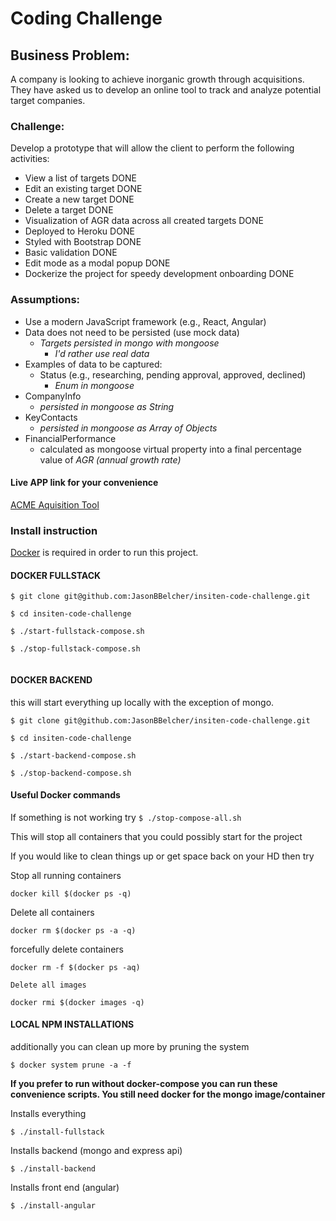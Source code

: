 # Coding Challenge

## Business Problem:
A company is looking to achieve inorganic growth through acquisitions. They have asked us to develop an online tool to track and analyze potential target companies.
### Challenge:
Develop a prototype that will allow the client to perform the following activities:
- View a list of targets DONE
- Edit an existing target DONE
- Create a new target DONE
- Delete a target DONE
- Visualization of AGR data across all created targets DONE
- Deployed to Heroku DONE
- Styled with Bootstrap DONE
- Basic validation DONE 
- Edit mode as a modal popup DONE
- Dockerize the project for speedy development onboarding DONE
### Assumptions:
- Use a modern JavaScript framework (e.g., React, Angular)
- Data does not need to be persisted (use mock data) 
  -  *Targets persisted in mongo with mongoose*
     - *I'd rather use real data*
- Examples of data to be captured:
  - Status (e.g., researching, pending approval, approved, declined) 
    - *Enum in mongoose*
- CompanyInfo
  - *persisted in mongoose as String*
- KeyContacts
  - *persisted in mongoose as Array of Objects*
- FinancialPerformance
  - calculated as mongoose virtual property into a final percentage value of *AGR (annual growth rate)*


#### Live APP link for your convenience


[ACME Aquisition Tool](https://calm-escarpment-40693.herokuapp.com)

### Install instruction

[Docker](https://www.docker.com/products/docker-desktop) is required in order to run this project.

 #### DOCKER FULLSTACK 

```
$ git clone git@github.com:JasonBBelcher/insiten-code-challenge.git

$ cd insiten-code-challenge

$ ./start-fullstack-compose.sh

$ ./stop-fullstack-compose.sh


```
#### DOCKER BACKEND 
this will start everything up locally with the exception of mongo. 

```
$ git clone git@github.com:JasonBBelcher/insiten-code-challenge.git

$ cd insiten-code-challenge

$ ./start-backend-compose.sh

$ ./stop-backend-compose.sh
```
#### Useful Docker commands

If something is not working try 
` $ ./stop-compose-all.sh `

This will stop all containers that you could possibly start for the project

If you would like to clean things up or get space back on your HD then try

Stop all running containers
```
docker kill $(docker ps -q)
```
Delete all containers
```
docker rm $(docker ps -a -q)
```
forcefully delete containers 
```
docker rm -f $(docker ps -aq)
```
```
Delete all images
```
```
docker rmi $(docker images -q)
```
#### LOCAL NPM INSTALLATIONS
additionally you can clean up more by pruning the system
```
$ docker system prune -a -f
```

**If you prefer to run without docker-compose you can run these convenience scripts. You still need docker for the mongo image/container**

Installs everything 

```
$ ./install-fullstack
```

Installs backend (mongo and express api)

```
$ ./install-backend
```

Installs front end (angular)


```
$ ./install-angular
```


